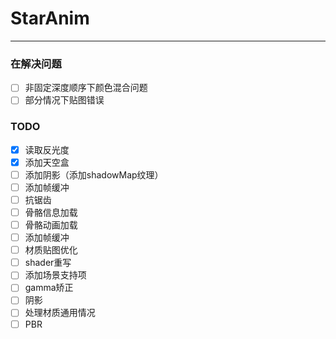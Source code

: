 # StarAnim 


---
### 在解决问题

- [ ] 非固定深度顺序下颜色混合问题
- [ ] 部分情况下贴图错误
### TODO

- [x] 读取反光度
- [x] 添加天空盒
- [ ] 添加阴影（添加shadowMap纹理）
- [ ] 添加帧缓冲
- [ ] 抗锯齿
- [ ] 骨骼信息加载
- [ ] 骨骼动画加载
- [ ] 添加帧缓冲
- [ ] 材质贴图优化
- [ ] shader重写
- [ ] 添加场景支持项
- [ ] gamma矫正
- [ ] 阴影
- [ ] 处理材质通用情况
- [ ] PBR
